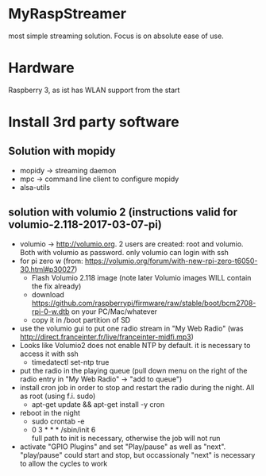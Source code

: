 # MyRaspStreamer
most simple streaming solution. Focus is on absolute ease of use.

# Hardware
Raspberry 3, as ist has WLAN support from the start

# Install 3rd party software

## Solution with mopidy
- mopidy -> streaming daemon
- mpc -> command line client to configure mopidy
- alsa-utils

## solution with volumio 2 (instructions valid for volumio-2.118-2017-03-07-pi)
- volumio -> http://volumio.org. 2 users are created: root and volumio. Both with volumio as password. only volumio can login with ssh
- for pi zero w (from: https://volumio.org/forum/with-new-rpi-zero-t6050-30.html#p30027)
    - Flash Volumio 2.118 image (note later Volumio images WILL contain the fix already)
    - download https://github.com/raspberrypi/firmware/raw/stable/boot/bcm2708-rpi-0-w.dtb on your PC/Mac/whatever
    - copy it in /boot partition of SD
- use the volumio gui to put one radio stream in "My Web Radio" (was http://direct.franceinter.fr/live/franceinter-midfi.mp3)
- Looks like Volumio2 does not enable NTP by default. it is necessary to access it with ssh
    - timedatectl set-ntp true
- put the radio in the playing queue (pull down menu on the right of the radio entry in "My Web Radio" -> "add to queue")
- install cron job in order to stop and restart the radio during the night. All as root (using f.i. sudo)
    - apt-get update && apt-get install -y cron
- reboot in the night
    - sudo crontab -e
    - 0 3 * * * /sbin/init 6        
full path to init is necessary, otherwise the job will not run
- activate "GPIO Plugins" and set "Play/pause" as well as "next". "play/pause" could start and stop, but occassionaly "next" is necessary to allow the cycles to work
